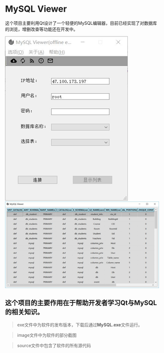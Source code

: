 # MySQL Viewer
这个项目主要利用Qt设计了一个轻便的MySQL编辑器，目前已经实现了对数据库的浏览，增删改查等功能还在开发中。

![image](https://github.com/1700402116/MySQL-Viewer/blob/master/image/mainwindow.jpg)
![image](https://github.com/1700402116/MySQL-Viewer/blob/master/image/table.jpg)
## 这个项目的主要作用在于帮助开发者学习Qt与MySQL的相关知识。

> exe文件中为软件的发布版本，下载后通过**MySQL.exe**文件运行。

> image文件中为软件的部分截图

>source文件中包含了软件的所有源代码